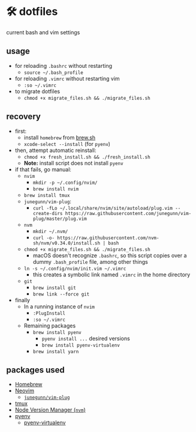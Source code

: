 # 🛠 dotfiles
current bash and vim settings

## usage
- for reloading `.bashrc` without restarting
  - `source ~/.bash_profile`
- for reloading `.vimrc` without restarting vim
  - `:so ~/.vimrc`
- to migrate dotfiles
  - `chmod +x migrate_files.sh && ./migrate_files.sh`

## recovery
- first:
  - install `homebrew` from [brew.sh](https://brew.sh)
  - `xcode-select --install` (for `pyenv`)
- then, attempt automatic reinstall:
  - `chmod +x fresh_install.sh && ./fresh_install.sh`
  - **Note:** install script does not install `pyenv`
- if that fails, go manual:
  - `nvim`
    - `mkdir -p ~/.config/nvim/`
    - `brew install nvim`
  - `brew install tmux`
  - `junegunn/vim-plug`:
    - `curl -fLo ~/.local/share/nvim/site/autoload/plug.vim --create-dirs https://raw.githubusercontent.com/junegunn/vim-plug/master/plug.vim`
  - `nvm`
    - `mkdir ~/.nvm/`
    - `curl -o- https://raw.githubusercontent.com/nvm-sh/nvm/v0.34.0/install.sh | bash`
  - `chmod +x migrate_files.sh && ./migrate_files.sh`
    - macOS doesn't recognize `.bashrc`, so this script copies over a dummy
    `.bash_profile` file, among other things
  - `ln -s ~/.config/nvim/init.vim ~/.vimrc`
    - this creates a symbolic link named `.vimrc` in the home directory
  - `git`
    - `brew install git`
    - `brew link --force git`
- finally
  - In a running instance of `nvim`
    - `:PlugInstall`
    - `:so ~/.vimrc`
  - Remaining packages
    - `brew install pyenv`
      - `pyenv install ...` desired versions
      - `brew install pyenv-virtualenv`
    - `brew install yarn`

## packages used
- [Homebrew](https://brew.sh)
- [Neovim](https://neovim.io/)
  - [`junegunn/vim-plug`](https://github.com/junegunn/vim-plug)
- [tmux](https://github.com/tmux/tmux/)
- [Node Version Manager (`nvm`)](https://github.com/nvm-sh/nvm)
- [pyenv](https://github.com/pyenv/pyenv)
  - [pyenv-virtualenv](https://github.com/pyenv/pyenv-virtualenv)

